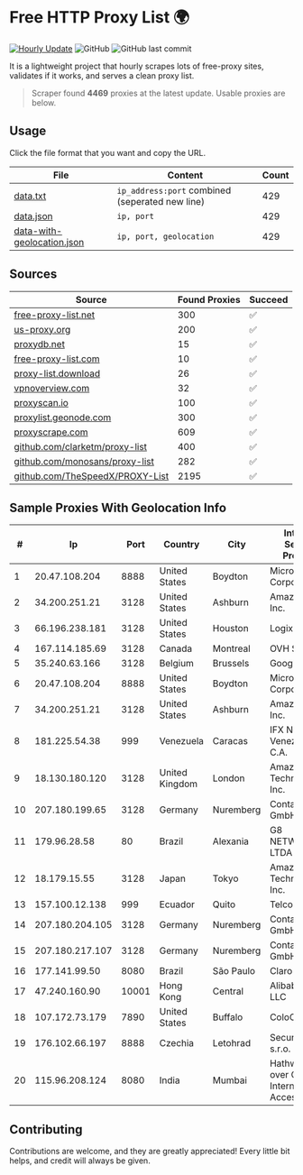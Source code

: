 
# Free HTTP Proxy List 🌍

[![Hourly Update](https://github.com/mertguvencli/http-proxy-list/actions/workflows/main.yml/badge.svg?branch=main)](https://github.com/mertguvencli/http-proxy-list/actions/workflows/main.yml)
![GitHub](https://img.shields.io/github/license/mertguvencli/http-proxy-list)
![GitHub last commit](https://img.shields.io/github/last-commit/mertguvencli/http-proxy-list)

It is a lightweight project that hourly scrapes lots of free-proxy sites, validates if it works, and serves a clean proxy list.


> Scraper found **4469** proxies at the latest update. Usable proxies are below.

## Usage

Click the file format that you want and copy the URL.


|File|Content|Count|
|----|-------|-----|
|[data.txt](https://raw.githubusercontent.com/mertguvencli/http-proxy-list/main/proxy-list/data.txt)|`ip_address:port` combined (seperated new line)|429|
|[data.json](https://raw.githubusercontent.com/mertguvencli/http-proxy-list/main/proxy-list/data.json)|`ip, port`|429|
|[data-with-geolocation.json](https://raw.githubusercontent.com/mertguvencli/http-proxy-list/main/proxy-list/data-with-geolocation.json)|`ip, port, geolocation`|429|

## Sources

|Source|Found Proxies|Succeed|
|------|-------------|-------|
|[free-proxy-list.net](https://free-proxy-list.net)|300|✅|
|[us-proxy.org](https://www.us-proxy.org)|200|✅|
|[proxydb.net](http://proxydb.net)|15|✅|
|[free-proxy-list.com](https://free-proxy-list.com/?page=&port=&type%5B%5D=http&type%5B%5D=https&up_time=0&search=Search)|10|✅|
|[proxy-list.download](https://www.proxy-list.download/HTTP)|26|✅|
|[vpnoverview.com](https://vpnoverview.com/privacy/anonymous-browsing/free-proxy-servers)|32|✅|
|[proxyscan.io](https://www.proxyscan.io)|100|✅|
|[proxylist.geonode.com](https://proxylist.geonode.com/api/proxy-list?limit=300&page=1&sort_by=lastChecked&sort_type=desc&protocols=http,https)|300|✅|
|[proxyscrape.com](https://api.proxyscrape.com/v2/?request=displayproxies&protocol=http&timeout=10000&country=all&ssl=all&anonymity=all)|609|✅|
|[github.com/clarketm/proxy-list](https://raw.githubusercontent.com/clarketm/proxy-list/master/proxy-list-raw.txt)|400|✅|
|[github.com/monosans/proxy-list](https://raw.githubusercontent.com/monosans/proxy-list/main/proxies/http.txt)|282|✅|
|[github.com/TheSpeedX/PROXY-List](https://raw.githubusercontent.com/TheSpeedX/PROXY-List/master/http.txt)|2195|✅|


## Sample Proxies With Geolocation Info

|#|Ip|Port|Country|City|Internet Service Provider|
|-|--|----|-------|----|-------------------------|
|1|20.47.108.204|8888|United States|Boydton|Microsoft Corporation|
|2|34.200.251.21|3128|United States|Ashburn|Amazon.com, Inc.|
|3|66.196.238.181|3128|United States|Houston|Logix|
|4|167.114.185.69|3128|Canada|Montreal|OVH SAS|
|5|35.240.63.166|3128|Belgium|Brussels|Google LLC|
|6|20.47.108.204|8888|United States|Boydton|Microsoft Corporation|
|7|34.200.251.21|3128|United States|Ashburn|Amazon.com, Inc.|
|8|181.225.54.38|999|Venezuela|Caracas|IFX Networks Venezuela C.A.|
|9|18.130.180.120|3128|United Kingdom|London|Amazon Technologies Inc.|
|10|207.180.199.65|3128|Germany|Nuremberg|Contabo GmbH|
|11|179.96.28.58|80|Brazil|Alexania|G8 NETWORKS LTDA|
|12|18.179.15.55|3128|Japan|Tokyo|Amazon Technologies Inc.|
|13|157.100.12.138|999|Ecuador|Quito|Telconet S.A|
|14|207.180.204.105|3128|Germany|Nuremberg|Contabo GmbH|
|15|207.180.217.107|3128|Germany|Nuremberg|Contabo GmbH|
|16|177.141.99.50|8080|Brazil|São Paulo|Claro S.A.|
|17|47.240.160.90|10001|Hong Kong|Central|Alibaba.com LLC|
|18|107.172.73.179|7890|United States|Buffalo|ColoCrossing|
|19|176.102.66.197|8888|Czechia|Letohrad|SecurityNet.cz s.r.o.|
|20|115.96.208.124|8080|India|Mumbai|Hathway IP over Cable Internet Access|



## Contributing

Contributions are welcome, and they are greatly appreciated! Every
little bit helps, and credit will always be given.

